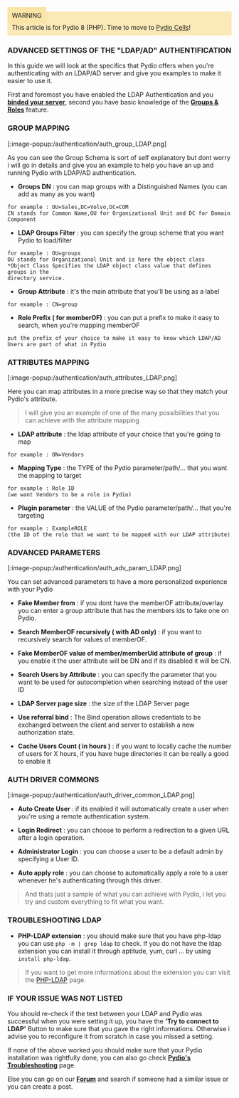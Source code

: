 <div style="background-color: #fbe9b7;font-size: 14px;">
<span style="background-color: #fae4a6;padding: 10px;">WARNING</span>
<span style="padding: 10px;display: inline-block;">This article is for Pydio 8 (PHP). Time to move to <a href="https://pydio.com/en/docs/administration-guides">Pydio Cells</a>!</span>
</div>

### ADVANCED SETTINGS OF THE "LDAP/AD" AUTHENTIFICATION
In this guide we will look at the specifics that Pydio offers when you're authenticating with an LDAP/AD server and give you examples to make it easier to use it.

First and foremost you have enabled the LDAP Authentication and you **[binded your server](https://pydio.com/en/docs/v8/binding-ldapad-server)**, second you have basic knowledge of the **[Groups & Roles](https://pydio.com/en/docs/v8/inheritance-groups-and-users-roles)** feature.

### GROUP MAPPING

[:image-popup:/authentication/auth_group_LDAP.png]

As you can see the Group Schema is sort of self explanatory but dont worry i will go in details and give you an example to help you have an up and running Pydio with LDAP/AD authentication.

+ **Groups DN** : you can map groups with a Distinguished Names (you can add as many as you want)
```
for example : OU=Sales,DC=Volvo,DC=COM
CN stands for Common Name,OU for Organizational Unit and DC for Domain Component
```
+ **LDAP Groups Filter** : you can specify the group scheme that you want Pydio to load/filter
```
for example : OU=groups
OU stands for Organizational Unit and is here the object class
*Object Class Specifies the LDAP object class value that defines groups in the 
directory service.
```

+ **Group Attribute** : it's the main attribute that you'll be using as a label
```
for example : CN=group
```

+ **Role Prefix ( for memberOF)** : you can put a prefix to make it easy to search, when you're mapping memberOF
```
put the prefix of your choice to make it easy to know which LDAP/AD Users are part of what in Pydio
```

### ATTRIBUTES MAPPING

[:image-popup:/authentication/auth_attributes_LDAP.png]

Here you can map attributes in a more precise way so that they match your Pydio's attribute.

> I will give you an example of one of the many possibilities that you can achieve with the attribute mapping

+ **LDAP attribute** : the ldap attribute of your choice that you're going to map
```
for example : ON=Vendors
```
+ **Mapping Type** : the TYPE of the Pydio parameter/path/... that you want the mapping to target
``` 
for example : Role ID
(we want Vendors to be a role in Pydio)
```
+ **Plugin parameter** : the VALUE of the Pydio parameter/path/... that you're targeting 
``` 
for example : ExampleROLE
(the ID of the role that we want to be mapped with our LDAP attribute)
```
### ADVANCED PARAMETERS

[:image-popup:/authentication/auth_adv_param_LDAP.png]

You can set advanced parameters to have a more personalized experience with your Pydio

+ **Fake Member from** : if you dont have the memberOF attribute/overlay you can enter a group attribute that has the members ids to fake one on Pydio.

+ **Search MemberOF recursively ( with AD only)** : if you want to recursively search for values of memberOF.

+ **Fake MemberOF value of member/memberUid attribute of group** :  if you enable it the user attribute will be DN and if its disabled it will be CN.

+ **Search Users by Attribute** :  you can specify the parameter that you want to be used for autocompletion when searching instead of the user ID

+ **LDAP Server page size** : the size of the LDAP Server page

+ **Use referral bind** : The Bind operation allows credentials to be exchanged between the client and server to establish a new authorization state.

+ **Cache Users Count ( in hours )** : if you want to locally cache the number of users for X hours, if you have huge directories it can be really a good to enable it



### AUTH DRIVER COMMONS

[:image-popup:/authentication/auth_driver_common_LDAP.png]

+ **Auto Create User** : if its enabled it will automatically create a user when you're using a remote authentication system.

+ **Login Redirect** : you can choose to perform a redirection to a given URL after a login operation.

+ **Administrator Login** : you can choose a user to be a default admin by specifying a User ID.  

+ **Auto apply role** : you can choose to automatically apply a role to a user whenever he's authenticating through this driver.



> And thats just a sample of what you can achieve with Pydio, i let you try and custom everything to fit what you want.

### TROUBLESHOOTING LDAP

+ **PHP-LDAP extension** : you should make sure that you have php-ldap 
you can use `php -m | grep ldap` to check.
If you do not have the ldap extension you can install it through
aptitude, yum, curl ... by using `install php-ldap`.

> If you want to get more informations about the extension you can visit the [PHP-LDAP](http://php.net/manual/en/ldap.installation.php) page.
    
    
### IF YOUR ISSUE WAS NOT LISTED

You should re-check if the test between your LDAP and Pydio was successful when you were setting it up, you have the **'Try to connect to LDAP'** Button to make sure that you gave the right informations. Otherwise i advise you to reconfigure it from scratch in case you missed a setting.

If none of the above worked you should make sure that your Pydio installation was rightfully done, you can also go check **[Pydio's Troubleshooting](https://pydio.com/en/docs/v8/troubleshooting)** page.

Else you can go on our **[Forum](https://forum.pydio.com/)** and search if someone had a similar issue or you can create a post.